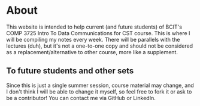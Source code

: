 # About

This website is intended to help current (and future students)
of BCIT's COMP 3725 Intro To Data Communications for CST course.
This is where I will be compiling my notes every week.
There will be parallels with the lectures (duh), 
but it's not a one-to-one copy and should not be considered as a replacement/alternative to other course, more like a supplement.

## To future students and other sets

Since this is just a single summer session, course material may change, and I don't think I will be able to change it myself, so feel free to fork it or ask to be a contributor! You can contact me via GitHub or LinkedIn.

